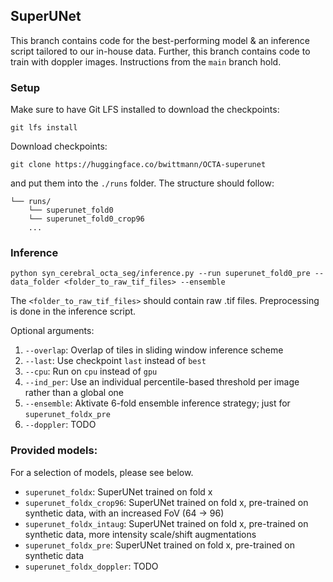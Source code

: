 ## SuperUNet

This branch contains code for the best-performing model & an inference script tailored to our in-house data. Further, this branch contains code to train with doppler images. Instructions from the `main` branch hold.

### Setup

Make sure to have Git LFS installed to download the checkpoints:

    git lfs install

Download checkpoints:

    git clone https://huggingface.co/bwittmann/OCTA-superunet

and put them into the `./runs` folder. The structure should follow:

    └── runs/
        └── superunet_fold0
        └── superunet_fold0_crop96
        ...

### Inference

    python syn_cerebral_octa_seg/inference.py --run superunet_fold0_pre --data_folder <folder_to_raw_tif_files> --ensemble

The `<folder_to_raw_tif_files>` should contain raw .tif files. Preprocessing is done in the inference script.

Optional arguments: 

1. `--overlap`: Overlap of tiles in sliding window inference scheme
2. `--last`: Use checkpoint `last` instead of `best`
3. `--cpu`: Run on `cpu` instead of `gpu`
4. `--ind_per`: Use an individual percentile-based threshold per image rather than a global one
5. `--ensemble`: Aktivate 6-fold ensemble inference strategy; just for `superunet_foldx_pre`
5. `--doppler`: TODO

### Provided models:
For a selection of models, please see below.

- `superunet_foldx`: SuperUNet trained on fold x
- `superunet_foldx_crop96`: SuperUNet trained on fold x, pre-trained on synthetic data, with an increased FoV (64 -> 96)
- `superunet_foldx_intaug`: SuperUNet trained on fold x, pre-trained on synthetic data, more intensity scale/shift augmentations
- `superunet_foldx_pre`:  SuperUNet trained on fold x, pre-trained on synthetic data
- `superunet_foldx_doppler`: TODO <!-- SuperUNet trained on fold x including Doppler data as additional input channels -->